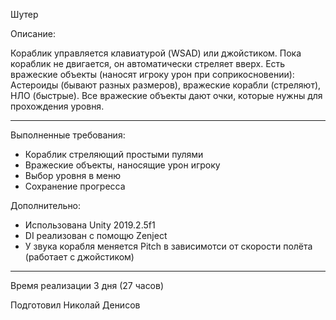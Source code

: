 Шутер

Описание:

Кораблик управляется клавиатурой (WSAD) или джойстиком. Пока кораблик не двигается, он автоматически стреляет вверх.
Есть вражеские объекты (наносят игроку урон при соприкосновении): Астероиды (бывают разных размеров), вражеские корабли (стреляют), НЛО (быстрые). Все вражеские объекты дают очки, которые нужны для прохождения уровня.

---

Выполненные требования:

* Кораблик стреляющий простыми пулями
* Вражеские объекты, наносящие урон игроку
* Выбор уровня в меню
* Сохранение прогресса

Дополнительно:

* Использована Unity 2019.2.5f1
* DI реализован с помощю Zenject
* У звука корабля меняется Pitch в зависимотси от скорости полёта (работает с джойстиком)

---
Время реализации 3 дня (27 часов)

Подготовил Николай Денисов